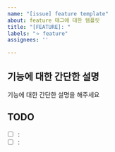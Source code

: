 ```yaml
---
name: "[issue] feature template"
about: feature 태그에 대한 템플릿
title: "[FEATURE]: "
labels: "⭐️ feature"
assignees: ''

---
```


## 기능에 대한 간단한 설명
기능에 대한 간단한 설명을 해주세요

## TODO
- [ ] : 
- [ ] :
